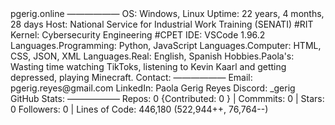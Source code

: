 
<text x="370" y="30" fill="#c9d1d9">
<tspan x="370" y="30">pgerig.online</tspan>
<tspan x="370" y="50">——————</tspan>
<tspan x="370" y="70" class="keyColor">OS</tspan>: <tspan class="valueColor">Windows, Linux</tspan>
<tspan x="370" y="90" class="keyColor">Uptime</tspan>: <tspan class="valueColor">22 years, 4 months, 28 days</tspan>
<tspan x="370" y="110" class="keyColor">Host</tspan>: <tspan class="valueColor">National Service for Industrial Work Training (SENATI)</tspan><tspan class="commentColor"> #RIT</tspan>
<tspan x="370" y="130" class="keyColor">Kernel</tspan>: <tspan class="valueColor">Cybersecurity Engineering</tspan><tspan class="commentColor"> #CPET</tspan>
<tspan x="370" y="150" class="keyColor">IDE</tspan>: <tspan class="valueColor"> VSCode 1.96.2</tspan>
<tspan x="370" y="190" class="keyColor">Languages</tspan>.<tspan class="keyColor">Programming</tspan>: <tspan class="valueColor">Python, JavaScript</tspan>
<tspan x="370" y="210" class="keyColor">Languages</tspan>.<tspan class="keyColor">Computer</tspan>: <tspan class="valueColor">HTML, CSS, JSON, XML</tspan>
<tspan x="370" y="230" class="keyColor">Languages</tspan>.<tspan class="keyColor">Real</tspan>: <tspan class="valueColor">English, Spanish</tspan>
<tspan x="370" y="270" class="keyColor">Hobbies</tspan>.<tspan class="keyColor">Paola's</tspan>: <tspan class="valueColor">Wasting time watching TikToks, listening to Kevin Kaarl and getting depressed, playing Minecraft.</tspan>
<tspan x="370" y="330" class="keyColor">Contact</tspan>:
<tspan x="370" y="350">——————</tspan>
<tspan x="370" y="370" class="keyColor">Email</tspan>: <tspan class="valueColor">pgerig.reyes@gmail.com</tspan>
<tspan x="370" y="390" class="keyColor">LinkedIn</tspan>: <tspan class="valueColor">Paola Gerig Reyes</tspan>
<tspan x="370" y="410" class="keyColor">Discord</tspan>: <tspan class="valueColor">_gerig</tspan>
<tspan x="370" y="450" class="keyColor">GitHub Stats</tspan>:
<tspan x="370" y="470">——————</tspan>
<tspan x="370" y="490" class="keyColor">Repos</tspan>: <tspan class="valueColor">0</tspan> {<tspan class="keyColor">Contributed</tspan>: <tspan class="valueColor">0 </tspan>}  | <tspan class="keyColor">Commmits</tspan>: <tspan class="valueColor">0  </tspan>| <tspan class="keyColor">Stars</tspan>: <tspan class="valueColor">0</tspan>
<tspan x="370" y="510" class="keyColor">Followers</tspan>: <tspan class="valueColor">0 </tspan>| <tspan class="keyColor">Lines of Code</tspan>: <tspan class="valueColor">446,180</tspan> (<tspan class="addColor">522,944++</tspan>, <tspan class="delColor">76,764--</tspan>)
</text>

<script xmlns=""/><link xmlns=""/></svg>
